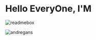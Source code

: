 <h1>Hello EveryOne, I'M</h1>

![readmebox](https://github.com/02ahmadfarhan/02ahmadfarhan/assets/72092280/225d9cec-be76-4db6-883d-77f078e3ce87)
<!-- ![readmebox](https://count.getloli.com/get/@han?theme=moebooru) -->
<!-- <img src="https://github.com/Platane/snk/raw/output/github-contribution-grid-snake.svg" alt="e" style="max-width: 100%;"> -->

<p align="left"> <img src="https://komarev.com/ghpvc/?username=02ahmadfarhan&label=Profile%20views&color=brightgreen&style=flat" alt="andregans" /> </p>
